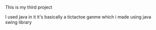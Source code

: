 This is my third project

I used  java in it
it's basically a tictactoe ganme which i made using java swing library
